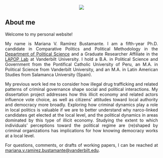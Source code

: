 
<p align="center">
<img class="ratio img-responsive img-circle"  src="https://www.vanderbilt.edu/lapop/images/ramirez.png"/>
</p>

## About me

<div style="text-align: justify">
Welcome to my personal website! 

My name is Mariana V. Ramírez Bustamante. I am a fifth-year Ph.D. candidate in Comparative Politics and Political Methodology in the [Department of Political Science](https://as.vanderbilt.edu/political-science/) and a Graduate Researcher Affiliate in the [LAPOP Lab](https://www.vanderbilt.edu/lapop/) at Vanderbilt University. I hold a B.A. in Political Science and Government from the Pontifical Catholic University of Peru, an M.A. in Political Science from Vanderbilt University, and an M.A. in Latin American Studies from Salamanca University (Spain). 
  
My previous work led me to consider how illegal drug trafficking and related patterns of criminal governance shape social and political interactions. My dissertation project addresses how this illicit economy and related actors influence vote choice, as well as citizens’ attitudes toward local authority and democracy more broadly. Exploring how criminal dynamics play a role in local politics is valuable if we are to better understand why narco-linked candidates get elected at the local level, and the political dynamics in areas dominated by this type of illicit economy. Studying the extent to which individuals’ perceptions toward the political regime are (re)shaped by criminal organizations has implications for how knowing democracy works at a local level.
  
For questions, comments, or drafts of working papers, I can be reached at mariana.v.ramirez.bustamante@vanderbilt.edu. 
</div>
